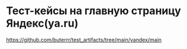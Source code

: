 # Тест-кейсы на главную страницу Яндекс(ya.ru)
https://github.com/buterrr/test_artifacts/tree/main/yandex/main
